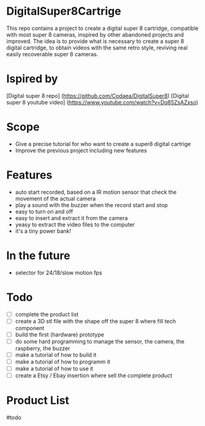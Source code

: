 # DigitalSuper8Cartrige
This repo contains a project to create a digital super 8 cartridge, compatible with most super 8 cameras, inspired by other abandoned projects and improved.
The idea is to provide what is necessary to create a super 8 digital cartridge, to obtain videos with the same retro style, reviving real easily recoverable super 8 cameras.

# Ispired by
[Digital super 8 repo] (https://github.com/Codaea/DigitalSuper8)
[Digital super 8 youtube video] (https://www.youtube.com/watch?v=Dq85ZsAZxso)

# Scope
- Give a precise tutorial for who want to create a super8 digital cartrige
- Improve the previous project including new features

# Features
- auto start recorded, based on a IR motion sensor that check the movement of the actual camera
- play a sound with the buzzer when the record start and stop
- easy to turn on and off
- easy to insert and extract it from the camera
- yeasy to extract the video files to the computer
- it's a tiny power bank!

# In the future 
- selector for 24/18/slow motion fps 

# Todo
- [ ] complete the product list
- [ ] create a 3D stl file with the shape off the super 8 where fill tech component
- [ ] build the first (hardware) prototype
- [ ] do some hard programming to manage the sensor, the camera, the raspberry, the buzzer
- [ ] make a tutorial of how to build it
- [ ] make a tutorial of how to programm it
- [ ] make a tutorial of how to use it
- [ ] create a Etsy / Ebay insertion where sell the complete product

# Product List
#todo
